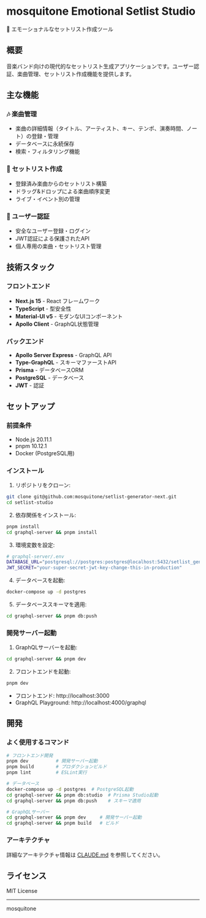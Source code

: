 # mosquitone Emotional Setlist Studio

🎵 エモーショナルなセットリスト作成ツール

## 概要

音楽バンド向けの現代的なセットリスト生成アプリケーションです。ユーザー認証、楽曲管理、セットリスト作成機能を提供します。

## 主な機能

### 🎶 楽曲管理
- 楽曲の詳細情報（タイトル、アーティスト、キー、テンポ、演奏時間、ノート）の登録・管理
- データベースに永続保存
- 検索・フィルタリング機能

### 📝 セットリスト作成
- 登録済み楽曲からのセットリスト構築
- ドラッグ&ドロップによる楽曲順序変更
- ライブ・イベント別の管理

### 🔐 ユーザー認証
- 安全なユーザー登録・ログイン
- JWT認証による保護されたAPI
- 個人専用の楽曲・セットリスト管理

## 技術スタック

### フロントエンド
- **Next.js 15** - React フレームワーク
- **TypeScript** - 型安全性
- **Material-UI v5** - モダンなUIコンポーネント
- **Apollo Client** - GraphQL状態管理

### バックエンド
- **Apollo Server Express** - GraphQL API
- **Type-GraphQL** - スキーマファーストAPI
- **Prisma** - データベースORM
- **PostgreSQL** - データベース
- **JWT** - 認証

## セットアップ

### 前提条件
- Node.js 20.11.1
- pnpm 10.12.1
- Docker (PostgreSQL用)

### インストール

1. リポジトリをクローン:
```bash
git clone git@github.com:mosquitone/setlist-generator-next.git
cd setlist-studio
```

2. 依存関係をインストール:
```bash
pnpm install
cd graphql-server && pnpm install
```

3. 環境変数を設定:
```bash
# graphql-server/.env
DATABASE_URL="postgresql://postgres:postgres@localhost:5432/setlist_generator"
JWT_SECRET="your-super-secret-jwt-key-change-this-in-production"
```

4. データベースを起動:
```bash
docker-compose up -d postgres
```

5. データベーススキーマを適用:
```bash
cd graphql-server && pnpm db:push
```

### 開発サーバー起動

1. GraphQLサーバーを起動:
```bash
cd graphql-server && pnpm dev
```

2. フロントエンドを起動:
```bash
pnpm dev
```

- フロントエンド: http://localhost:3000
- GraphQL Playground: http://localhost:4000/graphql

## 開発

### よく使用するコマンド

```bash
# フロントエンド開発
pnpm dev          # 開発サーバー起動
pnpm build        # プロダクションビルド
pnpm lint         # ESLint実行

# データベース
docker-compose up -d postgres  # PostgreSQL起動
cd graphql-server && pnpm db:studio  # Prisma Studio起動
cd graphql-server && pnpm db:push    # スキーマ適用

# GraphQLサーバー
cd graphql-server && pnpm dev     # 開発サーバー起動
cd graphql-server && pnpm build   # ビルド
```

### アーキテクチャ

詳細なアーキテクチャ情報は [CLAUDE.md](./CLAUDE.md) を参照してください。

## ライセンス

MIT License

---

mosquitone

